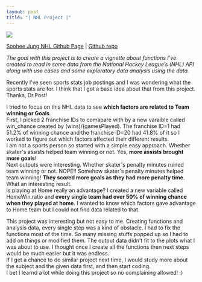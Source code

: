 ```yaml
---
layout: post
title: "| NHL Project |"
---
```


![](https://raw.githubusercontent.com/sjung7nc/sjung7nc.github.io/master/images/NHL.png)

[Soohee Jung NHL Github Page](https://sjung7nc.github.io/Soohee.Project/) | [Github repo](https://github.com/sjung7nc/Soohee.Project)  

*The goal with this project is to create a vignette about functions I’ve created to read in some data from
the National Hockey League’s (NHL) API along with use cases and some exploratory data analysis using the data.*

Recently I've seen sports stats job postings and I was wondering what the sports stats are for. I think that I got a base idea about that from this project. Thanks, Dr.Post!  

I tried to focus on this NHL data to see **which factors are related to Team winning or Goals**.  
First, I picked 2 franchise IDs to comapare with by a new varaible called win_chance created by (wins)/(gamesPlayed). The franchise ID=1 had 51.2% of winning chance and the franchise ID=20 had 41.8% of it so I worked to figure out which factors affected their different results.  
I am not a sports person so started with a simple easy approach. Whether skater's assists helped team winning or not. Yes, **more assists brought more goals**!  
Next outputs were interesting. Whether skater's penalty minutes ruined team winning or not. NOPE!! Somehow skater's penalty minutes helped team winning! **They scored more goals as they had more penalty time**. What an interesting result.  
Is playing at Home really an advantage? I created a new variable called HomeWin.ratio and **every single team had over 50% of winning chance when they played at home**. I wanted to know which factors gave advantage to Home team but I could not find data related to that.  

This project was interesting but not easy to me. Creating functions and analysis data, every single step was a kind of obstacle. I had to fix the functions most of the time. So many missing stuffs popped up so I had to add on things or modified them. The output data didn't fit to the plots what I was about to use. I thought once I create all the functions then next steps would be much easier but it was endless.  
If I get a chance to do similar project next time, I would study more about the subject and the given data first, and then start coding.  
I bet I learnd a lot while doing this project so no complaining allowed! :)
